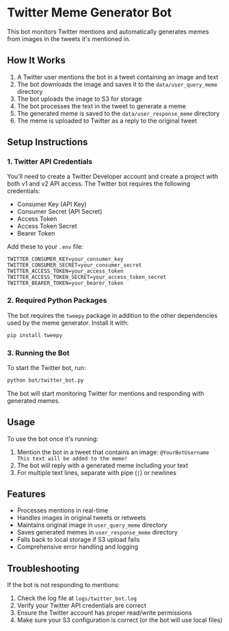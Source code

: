 # Twitter Meme Generator Bot

This bot monitors Twitter mentions and automatically generates memes from images in the tweets it's mentioned in.

## How It Works

1. A Twitter user mentions the bot in a tweet containing an image and text
2. The bot downloads the image and saves it to the `data/user_query_meme` directory
3. The bot uploads the image to S3 for storage
4. The bot processes the text in the tweet to generate a meme
5. The generated meme is saved to the `data/user_response_meme` directory
6. The meme is uploaded to Twitter as a reply to the original tweet

## Setup Instructions

### 1. Twitter API Credentials

You'll need to create a Twitter Developer account and create a project with both v1 and v2 API access. The Twitter bot requires the following credentials:

- Consumer Key (API Key)
- Consumer Secret (API Secret)
- Access Token
- Access Token Secret
- Bearer Token

Add these to your `.env` file:

```
TWITTER_CONSUMER_KEY=your_consumer_key
TWITTER_CONSUMER_SECRET=your_consumer_secret
TWITTER_ACCESS_TOKEN=your_access_token
TWITTER_ACCESS_TOKEN_SECRET=your_access_token_secret
TWITTER_BEARER_TOKEN=your_bearer_token
```

### 2. Required Python Packages

The bot requires the `tweepy` package in addition to the other dependencies used by the meme generator. Install it with:

```bash
pip install tweepy
```

### 3. Running the Bot

To start the Twitter bot, run:

```bash
python bot/twitter_bot.py
```

The bot will start monitoring Twitter for mentions and responding with generated memes.

## Usage

To use the bot once it's running:

1. Mention the bot in a tweet that contains an image: `@YourBotUsername This text will be added to the meme!`
2. The bot will reply with a generated meme including your text
3. For multiple text lines, separate with pipe (`|`) or newlines

## Features

- Processes mentions in real-time
- Handles images in original tweets or retweets
- Maintains original image in `user_query_meme` directory
- Saves generated memes in `user_response_meme` directory
- Falls back to local storage if S3 upload fails
- Comprehensive error handling and logging

## Troubleshooting

If the bot is not responding to mentions:

1. Check the log file at `logs/twitter_bot.log`
2. Verify your Twitter API credentials are correct
3. Ensure the Twitter account has proper read/write permissions
4. Make sure your S3 configuration is correct (or the bot will use local files) 